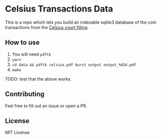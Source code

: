 # Celsius Transactions Data

This is a repo which lets you build an indexable sqlite3 database of the coin transactions from the [Celsius court filling](https://gizmodo.com/celsius-execs-cashed-out-bitcoin-price-crypto-ponzi-1849623526).

## How to use
1. You will need `pdftk`
2. `yarn`
3. `cd data && pdftk celsius.pdf burst output output_%02d.pdf`
4. `make`

TODO: test that the above works.

## Contributing
Feel free to fill out an issue or open a PR.

## License
MIT License